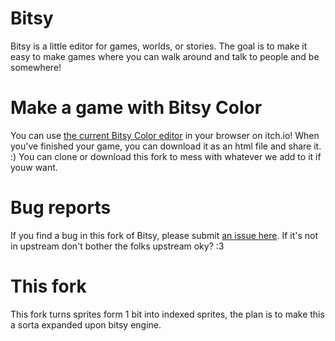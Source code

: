 # Bitsy
Bitsy is a little editor for games, worlds, or stories.
The goal is to make it easy to make games where you can walk around and talk to people and be somewhere!

# Make a game with Bitsy Color
You can use [the current Bitsy Color editor](https://aurysystem.itch.io/multicolorbisty) in your browser on itch.io! When you've finished your game, you can download it as an html file and share it. :)
You can clone or download this fork to mess with whatever we add to it if youw want.

# Bug reports
If you find a bug in this fork of Bitsy, please submit [an issue here](https://github.com/Rathermaddy/bitsy/issues).
If it's not in upstream don't bother the folks upstream oky? :3

# This fork
This fork turns sprites form 1 bit into indexed sprites, the plan is to make this a sorta expanded upon bitsy engine.
